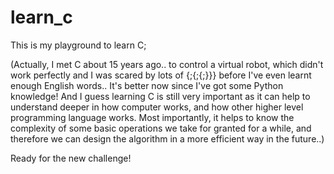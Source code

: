 # learn_c
 This is my playground to learn C;

 (Actually, I met C about 15 years ago.. to control a virtual robot, which didn't work perfectly and I was scared by lots of {;{;{;}}} before I've even learnt enough English words.. It's better now since I've got some Python knowledge! And I guess learning C is still very important as it can help to understand deeper in how computer works, and how other higher level programming language works. Most importantly, it helps to know the complexity of some basic operations we take for granted for a while, and therefore we can design the algorithm in a more efficient way in the future..)

 Ready for the new challenge!
